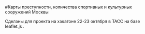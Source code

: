 #Карты преступности, количества спортивных и культурных сооружений Москвы

Сделаны для проекта на хакатоне 22-23 октября в ТАСС на базе leaflet.js .
